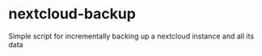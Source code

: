 # nextcloud-backup
Simple script for incrementally backing up a nextcloud instance and all its data
